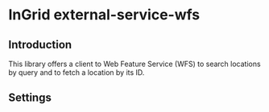 # InGrid external-service-wfs

## Introduction

This library offers a client to Web Feature Service (WFS) to search locations by query and to fetch a location by its ID.

## Settings